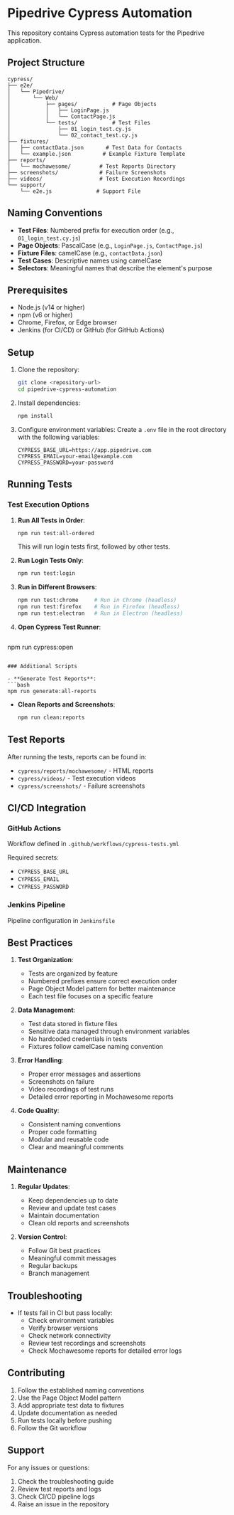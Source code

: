 # Pipedrive Cypress Automation

This repository contains Cypress automation tests for the Pipedrive application.

## Project Structure

```
cypress/
├── e2e/
│   └── Pipedrive/
│       └── Web/
│           ├── pages/           # Page Objects
│           │   ├── LoginPage.js
│           │   └── ContactPage.js
│           └── tests/           # Test Files
│               ├── 01_login_test.cy.js
│               └── 02_contact_test.cy.js
├── fixtures/
│   ├── contactData.json       # Test Data for Contacts
│   └── example.json          # Example Fixture Template
├── reports/
│   └── mochawesome/         # Test Reports Directory
├── screenshots/             # Failure Screenshots
├── videos/                  # Test Execution Recordings
└── support/
    └── e2e.js              # Support File
```

## Naming Conventions

- **Test Files**: Numbered prefix for execution order (e.g., `01_login_test.cy.js`)
- **Page Objects**: PascalCase (e.g., `LoginPage.js`, `ContactPage.js`)
- **Fixture Files**: camelCase (e.g., `contactData.json`)
- **Test Cases**: Descriptive names using camelCase
- **Selectors**: Meaningful names that describe the element's purpose

## Prerequisites

- Node.js (v14 or higher)
- npm (v6 or higher)
- Chrome, Firefox, or Edge browser
- Jenkins (for CI/CD) or GitHub (for GitHub Actions)

## Setup

1. Clone the repository:
   ```bash
   git clone <repository-url>
   cd pipedrive-cypress-automation
   ```

2. Install dependencies:
   ```bash
   npm install
   ```

3. Configure environment variables:
   Create a `.env` file in the root directory with the following variables:
   ```
   CYPRESS_BASE_URL=https://app.pipedrive.com
   CYPRESS_EMAIL=your-email@example.com
   CYPRESS_PASSWORD=your-password
   ```

## Running Tests

### Test Execution Options

1. **Run All Tests in Order**:
   ```bash
   npm run test:all-ordered
   ```
   This will run login tests first, followed by other tests.

2. **Run Login Tests Only**:
   ```bash
   npm run test:login
   ```

3. **Run in Different Browsers**:
   ```bash
   npm run test:chrome     # Run in Chrome (headless)
   npm run test:firefox    # Run in Firefox (headless)
   npm run test:electron   # Run in Electron (headless)
   ```

4. **Open Cypress Test Runner**:
   ```bash
  npm run cypress:open
  ```

### Additional Scripts

- **Generate Test Reports**:
  ```bash
  npm run generate:all-reports
  ```

- **Clean Reports and Screenshots**:
  ```bash
  npm run clean:reports
  ```

## Test Reports

After running the tests, reports can be found in:
- `cypress/reports/mochawesome/` - HTML reports
- `cypress/videos/` - Test execution videos
- `cypress/screenshots/` - Failure screenshots

## CI/CD Integration

### GitHub Actions
Workflow defined in `.github/workflows/cypress-tests.yml`

Required secrets:
- `CYPRESS_BASE_URL`
- `CYPRESS_EMAIL`
- `CYPRESS_PASSWORD`

### Jenkins Pipeline
Pipeline configuration in `Jenkinsfile`

## Best Practices

1. **Test Organization**:
   - Tests are organized by feature
   - Numbered prefixes ensure correct execution order
   - Page Object Model pattern for better maintenance
   - Each test file focuses on a specific feature

2. **Data Management**:
   - Test data stored in fixture files
   - Sensitive data managed through environment variables
   - No hardcoded credentials in tests
   - Fixtures follow camelCase naming convention

3. **Error Handling**:
   - Proper error messages and assertions
   - Screenshots on failure
   - Video recordings of test runs
   - Detailed error reporting in Mochawesome reports

4. **Code Quality**:
   - Consistent naming conventions
   - Proper code formatting
   - Modular and reusable code
   - Clear and meaningful comments

## Maintenance

1. **Regular Updates**:
   - Keep dependencies up to date
   - Review and update test cases
   - Maintain documentation
   - Clean old reports and screenshots

2. **Version Control**:
   - Follow Git best practices
   - Meaningful commit messages
   - Regular backups
   - Branch management

## Troubleshooting

- If tests fail in CI but pass locally:
  - Check environment variables
  - Verify browser versions
  - Check network connectivity
  - Review test recordings and screenshots
  - Check Mochawesome reports for detailed error logs

## Contributing

1. Follow the established naming conventions
2. Use the Page Object Model pattern
3. Add appropriate test data to fixtures
4. Update documentation as needed
5. Run tests locally before pushing
6. Follow the Git workflow

## Support

For any issues or questions:
1. Check the troubleshooting guide
2. Review test reports and logs
3. Check CI/CD pipeline logs
4. Raise an issue in the repository 